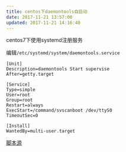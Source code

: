 ```yaml
---
title: centos下daemontools自启动
date: 2017-11-21 13:57:00
updated: 2017-11-21 14:16:40
---
```

centos7下使用systemd注册服务

编辑`/etc/systemd/system/daemontools.service`

````
[Unit]
Description=daemontools Start supervise
After=getty.target
 
[Service]
Type=simple
User=root
Group=root
Restart=always
ExecStart=/command/svscanboot /dev/ttyS0
TimeoutSec=0
 
[Install]
WantedBy=multi-user.target
````

[脚本源](https://www.phpini.com/linux/rhel-centos-7-setup-daemontools-auto-start)
